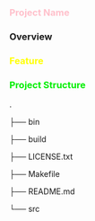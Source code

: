 <font color=pink>

### Project Name

</font>

### Overview

<font color=yellow>

### Feature

</font>
<font color=gree>

### Project Structure

</font>

.

├── bin

├── build

├── LICENSE.txt

├── Makefile

├── README.md

└── src

